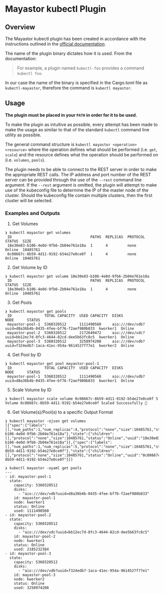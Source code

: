 # Mayastor kubectl Plugin

## Overview
The Mayastor kubectl plugin has been created in accordance with the instructions outlined in the [official documentation](https://kubernetes.io/docs/tasks/extend-kubectl/kubectl-plugins/).


The name of the plugin binary dictates how it is used. From the documentation:
> For example, a plugin named `kubectl-foo` provides a command `kubectl foo`.

In our case the name of the binary is specified in the Cargo.toml file as `kubectl-mayastor`, therefore the command is `kubectl mayastor`.

## Usage
**The plugin must be placed in your `PATH` in order for it to be used.**

To make the plugin as intuitive as possible, every attempt has been made to make the usage as similar to that of the standard `kubectl` command line utility as possible.

The general command structure is `kubectl mayastor <operation> <resource>` where the operation defines what should be performed (i.e. `get`, `scale`) and the resource defines what the operation should be performed on (i.e. `volumes`, `pools`).

The plugin needs to be able to connect to the REST server in order to make the appropriate REST calls. The IP address and port number of the REST server can be provided through the use of the `--rest` command line argument. If the `--rest` argument is omitted, the plugin will attempt to make use of the kubeconfig file to determine the IP of the master node of the cluster. Should the kubeconfig file contain multiple clusters, then the first cluster will be selected.


### Examples and Outputs

1. Get Volumes
```
❯ kubectl mayastor get volumes
 ID                                    PATHS  REPLICAS  PROTOCOL  STATUS  SIZE 
 18e30e83-b106-4e0d-9fb6-2b04e761e18a  1      4         none      Online  10485761 
 0c08667c-8b59-4d11-9192-b54e27e0ce0f  1      4         none      Online  10485761 

``` 
2. Get Volume by ID
```
❯ kubectl mayastor get volume 18e30e83-b106-4e0d-9fb6-2b04e761e18a
 ID                                    PATHS  REPLICAS  PROTOCOL  STATUS  SIZE 
 18e30e83-b106-4e0d-9fb6-2b04e761e18a  1      4         none      Online  10485761 

```
3. Get Pools
```
❯ kubectl mayastor get pools
 ID               TOTAL CAPACITY  USED CAPACITY  DISKS                                                     NODE      STATUS 
 mayastor-pool-1  5360320512      1111490560     aio:///dev/vdb?uuid=d8a36b4b-0435-4fee-bf76-f2aef980b833  kworker1  Online 
 mayastor-pool-2  5360320512      2172649472     aio:///dev/vdc?uuid=bb12ec7d-8fc3-4644-82cd-dee5b63fc8c5  kworker1  Online 
 mayastor-pool-3  5360320512      3258974208     aio:///dev/vdb?uuid=f324edb7-1aca-41ec-954a-9614527f77e1  kworker2  Online 
```
4. Get Pool by ID
```
❯ kubectl mayastor get pool mayastor-pool-1
 ID               TOTAL CAPACITY  USED CAPACITY  DISKS                                                     NODE      STATUS 
 mayastor-pool-1  5360320512      1111490560     aio:///dev/vdb?uuid=d8a36b4b-0435-4fee-bf76-f2aef980b833  kworker1  Online 
```
5. Scale Volume by ID
```
❯ kubectl mayastor scale volume 0c08667c-8b59-4d11-9192-b54e27e0ce0f 5
Volume 0c08667c-8b59-4d11-9192-b54e27e0ce0f Scaled Successfully 🚀

```
6. Get Volume(s)/Pool(s) to a specific Output Format
```
❯ kubectl mayastor -ojson get volumes
[{"spec":{"labels":[],"num_paths":1,"num_replicas":4,"protocol":"none","size":10485761,"status":"Created","uuid":"18e30e83-b106-4e0d-9fb6-2b04e761e18a"},"state":{"children":[],"protocol":"none","size":10485761,"status":"Online","uuid":"18e30e83-b106-4e0d-9fb6-2b04e761e18a"}},{"spec":{"labels":[],"num_paths":1,"num_replicas":5,"protocol":"none","size":10485761,"status":"Created","uuid":"0c08667c-8b59-4d11-9192-b54e27e0ce0f"},"state":{"children":[],"protocol":"none","size":10485761,"status":"Online","uuid":"0c08667c-8b59-4d11-9192-b54e27e0ce0f"}}]

```

```
❯ kubectl mayastor -oyaml get pools
---
- id: mayastor-pool-1
  state:
    capacity: 5360320512
    disks:
      - "aio:///dev/vdb?uuid=d8a36b4b-0435-4fee-bf76-f2aef980b833"
    id: mayastor-pool-1
    node: kworker1
    status: Online
    used: 1111490560
- id: mayastor-pool-2
  state:
    capacity: 5360320512
    disks:
      - "aio:///dev/vdc?uuid=bb12ec7d-8fc3-4644-82cd-dee5b63fc8c5"
    id: mayastor-pool-2
    node: kworker1
    status: Online
    used: 2185232384
- id: mayastor-pool-3
  state:
    capacity: 5360320512
    disks:
      - "aio:///dev/vdb?uuid=f324edb7-1aca-41ec-954a-9614527f77e1"
    id: mayastor-pool-3
    node: kworker2
    status: Online
    used: 3258974208
```